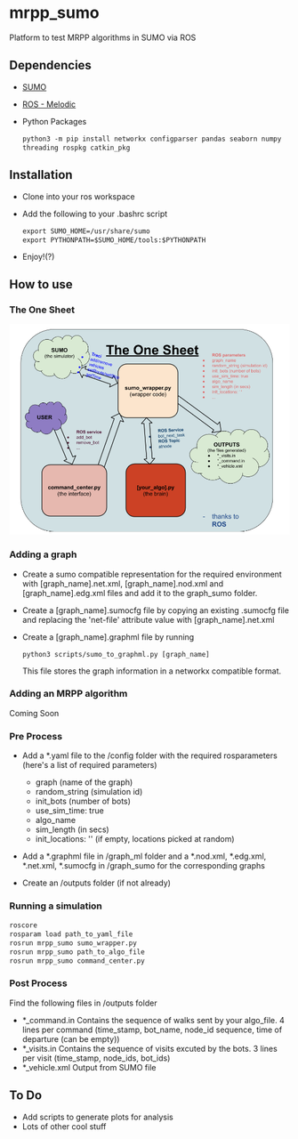 # mrpp_sumo
Platform to test MRPP algorithms in SUMO via ROS

## Dependencies
- [SUMO](https://www.eclipse.org/sumo/)
- [ROS - Melodic](http://wiki.ros.org/melodic/Installation/Ubuntu)
- Python Packages

      python3 -m pip install networkx configparser pandas seaborn numpy threading rospkg catkin_pkg

## Installation
- Clone into your ros workspace
- Add the following to your .bashrc script

      export SUMO_HOME=/usr/share/sumo
      export PYTHONPATH=$SUMO_HOME/tools:$PYTHONPATH
- Enjoy!(?)

## How to use

### The One Sheet
![alt text](the_one_sheet.png "Everything You Need!")

### Adding a graph
- Create a sumo compatible representation for the required environment with [graph_name].net.xml, [graph_name].nod.xml and [graph_name].edg.xml files and add it to the graph_sumo folder.
- Create a [graph_name].sumocfg file by copying an existing .sumocfg file and replacing the 'net-file' attribute value with [graph_name].net.xml 
- Create a [graph_name].graphml file by running
      
      
      python3 scripts/sumo_to_graphml.py [graph_name]

  This file stores the graph information in a networkx compatible format.
  
### Adding an MRPP algorithm

Coming Soon

### Pre Process
- Add a *.yaml file to the /config folder with the required rosparameters (here's a list of required parameters) 
    - graph (name of the graph)
    - random_string (simulation id)
    - init_bots (number of bots)
    - use_sim_time: true 
    - algo_name 
    - sim_length (in secs)
    - init_locations: '' (if empty, locations picked at random)

- Add a *.graphml file in /graph_ml folder and a *.nod.xml, *.edg.xml, *.net.xml, *.sumocfg in /graph_sumo for the corresponding graphs

- Create an /outputs folder (if not already)


### Running a simulation
    roscore
    rosparam load path_to_yaml_file
    rosrun mrpp_sumo sumo_wrapper.py
    rosrun mrpp_sumo path_to_algo_file
    rosrun mrpp_sumo command_center.py


### Post Process
Find the following files in /outputs folder
- *_command.in
Contains the sequence of walks sent by your algo_file. 4 lines per command (time_stamp, bot_name, node_id sequence, time of departure (can be empty))
- *_visits.in
Contains the sequence of visits excuted by the bots. 3 lines per visit (time_stamp, node_ids, bot_ids)
- *_vehicle.xml
Output from SUMO file


## To Do
- Add scripts to generate plots for analysis 
- Lots of other cool stuff
